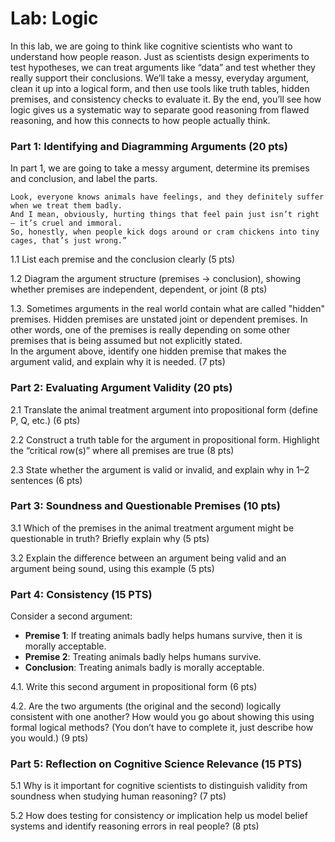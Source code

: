 # Lab: Logic

In this lab, we are going to think like cognitive scientists who want to understand how people reason.
Just as scientists design experiments to test hypotheses, we can treat arguments like “data” and test whether they really support their conclusions.
We’ll take a messy, everyday argument, clean it up into a logical form, and then use tools like truth tables, hidden premises, and consistency checks to evaluate it.
By the end, you’ll see how logic gives us a systematic way to separate good reasoning from flawed reasoning, and how this connects to how people actually think.

### Part 1: Identifying and Diagramming Arguments (20 pts)

In part 1, we are going to take a messy argument, determine its premises and conclusion, and label 
the parts.

    Look, everyone knows animals have feelings, and they definitely suffer when we treat them badly. 
    And I mean, obviously, hurting things that feel pain just isn’t right — it’s cruel and immoral. 
    So, honestly, when people kick dogs around or cram chickens into tiny cages, that’s just wrong.”

1.1 List each premise and the conclusion clearly (5 pts)

1.2 Diagram the argument structure (premises → conclusion), showing whether premises are independent, dependent, or joint (8 pts)

1.3. Sometimes arguments in the real world contain what are called "hidden" premises. 
Hidden premises are unstated joint or dependent premises.
In other words, one of the premises is really depending on some other premises that is being assumed but not explicitly stated.  
In the argument above, identify one hidden premise that makes the argument valid, and explain why it is needed. (7 pts)

### Part 2: Evaluating Argument Validity (20 pts)

2.1 Translate the animal treatment argument into propositional form (define P, Q, etc.) (6 pts)

2.2 Construct a truth table for the argument in propositional form. Highlight the “critical row(s)” where all premises are true (8 pts)

2.3 State whether the argument is valid or invalid, and explain why in 1–2 sentences (6 pts)

### Part 3: Soundness and Questionable Premises (10 pts)

3.1 Which of the premises in the animal treatment argument might be questionable in truth? Briefly explain why (5 pts)

3.2 Explain the difference between an argument being valid and an argument being sound, using this example (5 pts)

### Part 4: Consistency (15 PTS)

Consider a second argument:
- **Premise 1**: If treating animals badly helps humans survive, then it is morally acceptable.
- **Premise 2**: Treating animals badly helps humans survive.
- **Conclusion**: Treating animals badly is morally acceptable.

4.1. Write this second argument in propositional form (6 pts)

4.2. Are the two arguments (the original and the second) logically consistent with one another? How would you go about showing this using formal logical methods? (You don’t have to complete it, just describe how you would.) (9 pts)

### Part 5: Reflection on Cognitive Science Relevance (15 PTS)
5.1 Why is it important for cognitive scientists to distinguish validity from soundness when studying human reasoning? (7 pts)

5.2 How does testing for consistency or implication help us model belief systems and identify reasoning errors in real people? (8 pts)